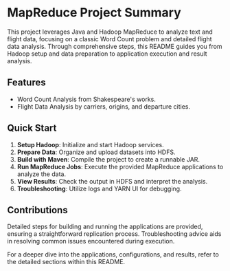 # MapReduce Project Summary

This project leverages Java and Hadoop MapReduce to analyze text and flight data, focusing on a classic Word Count problem and detailed flight data analysis. Through comprehensive steps, this README guides you from Hadoop setup and data preparation to application execution and result analysis.

## Features
- Word Count Analysis from Shakespeare's works.
- Flight Data Analysis by carriers, origins, and departure cities.

## Quick Start
1. **Setup Hadoop**: Initialize and start Hadoop services.
2. **Prepare Data**: Organize and upload datasets into HDFS.
3. **Build with Maven**: Compile the project to create a runnable JAR.
4. **Run MapReduce Jobs**: Execute the provided MapReduce applications to analyze the data.
5. **View Results**: Check the output in HDFS and interpret the analysis.
6. **Troubleshooting**: Utilize logs and YARN UI for debugging.

## Contributions
Detailed steps for building and running the applications are provided, ensuring a straightforward replication process. Troubleshooting advice aids in resolving common issues encountered during execution.

For a deeper dive into the applications, configurations, and results, refer to the detailed sections within this README.
